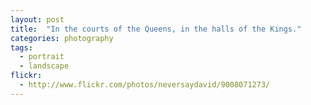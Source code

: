 ```yaml
---
layout: post
title:  "In the courts of the Queens, in the halls of the Kings."
categories: photography
tags:
  - portrait 
  - landscape
flickr: 
  - http://www.flickr.com/photos/neversaydavid/9008071273/
---
```

